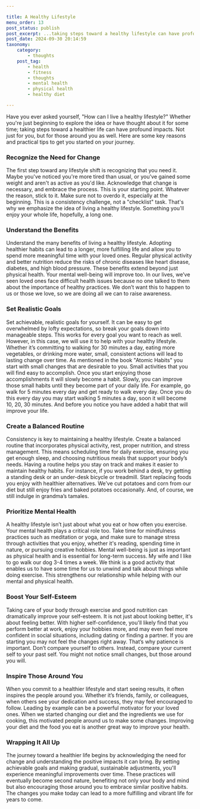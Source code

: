 ```yaml
---

title: A Healthy Lifestyle
menu_order: 13
post_status: publish
post_excerpt: ...taking steps toward a healthy lifestyle can have profound impacts. Not just for you, but for those around you as well.
post_date: 2024-09-30 20:14:59
taxonomy:
    category:
        - thoughts
    post_tag:
        - health
        - fitness
        - thoughts
        - mental health
        - physical health
        - healthy diet

---
```


Have you ever asked yourself, "How can I live a healthy lifestyle?" Whether you're just beginning to explore the idea or have thought about it for some time; taking steps toward a healthier life can have profound impacts. Not just for you, but for those around you as well. Here are some key reasons and practical tips to get you started on your journey.

### Recognize the Need for Change

The first step toward any lifestyle shift is recognizing that you need it. Maybe you've noticed you're more tired than usual, or you've gained some weight and aren't as active as you'd like. Acknowledge that change is necessary, and embrace the process. This is your starting point. Whatever the reason, stick to it. Make sure not to overdo it, especially at the beginning. This is a consistency challenge, not a "checklist" task. That's why we emphasize the idea of living a healthy lifestyle. Something you'll enjoy your whole life, hopefully, a long one.

### Understand the Benefits

Understand the many benefits of living a healthy lifestyle. Adopting healthier habits can lead to a longer, more fulfilling life and allow you to spend more meaningful time with your loved ones. Regular physical activity and better nutrition reduce the risks of chronic diseases like heart disease, diabetes, and high blood pressure. These benefits extend beyond just physical health. Your mental well-being will improve too. In our lives, we’ve seen loved ones face difficult health issues because no one talked to them about the importance of healthy practices. We don’t want this to happen to us or those we love, so we are doing all we can to raise awareness.

### Set Realistic Goals

Set achievable, realistic goals for yourself. It can be easy to get overwhelmed by lofty expectations, so break your goals down into manageable steps. This works for every goal you want to reach as well. However, in this case, we will use it to help with your healthy lifestyle. Whether it’s committing to walking for 30 minutes a day, eating more vegetables, or drinking more water, small, consistent actions will lead to lasting change over time. As mentioned in the book "Atomic Habits" you start with small changes that are desirable to you. Small activities that you will find easy to accomplish. Once you start enjoying those accomplishments it will slowly become a habit. Slowly, you can improve those small habits until they become part of your daily life. For example, go walk for 5 minutes every day and get ready to walk every day. Once you do this every day you may start walking 5 minutes a day, soon it will become 10, 20, 30 minutes. And before you notice you have added a habit that will improve your life.

### Create a Balanced Routine

Consistency is key to maintaining a healthy lifestyle. Create a balanced routine that incorporates physical activity, rest, proper nutrition, and stress management. This means scheduling time for daily exercise, ensuring you get enough sleep, and choosing nutritious meals that support your body’s needs. Having a routine helps you stay on track and makes it easier to maintain healthy habits. For instance, if you work behind a desk, try getting a standing desk or an under-desk bicycle or treadmill. Start replacing foods you enjoy with healthier alternatives. We’ve cut potatoes and corn from our diet but still enjoy fries and baked potatoes occasionally. And, of course, we still indulge in grandma’s tamales.

### Prioritize Mental Health

A healthy lifestyle isn’t just about what you eat or how often you exercise. Your mental health plays a critical role too. Take time for mindfulness practices such as meditation or yoga, and make sure to manage stress through activities that you enjoy, whether it's reading, spending time in nature, or pursuing creative hobbies. Mental well-being is just as important as physical health and is essential for long-term success. My wife and I like to go walk our dog 3-4 times a week. We think is a good activity that enables us to have some time for us to unwind and talk about things while doing exercise. This strengthens our relationship while helping with our mental and physical health.

### Boost Your Self-Esteem

Taking care of your body through exercise and good nutrition can dramatically improve your self-esteem. It is not just about looking better, it's about feeling better. With higher self-confidence, you'll likely find that you perform better at work, enjoy your hobbies more, and may even feel more confident in social situations, including dating or finding a partner. If you are starting you may not feel the changes right away. That’s why patience is important. Don’t compare yourself to others. Instead, compare your current self to your past self. You might not notice small changes, but those around you will.

### Inspire Those Around You

When you commit to a healthier lifestyle and start seeing results, it often inspires the people around you. Whether it’s friends, family, or colleagues, when others see your dedication and success, they may feel encouraged to follow. Leading by example can be a powerful motivator for your loved ones. When we started changing our diet and the ingredients we use for cooking, this motivated people around us to make some changes. Improving your diet and the food you eat is another great way to improve your health.

### Wrapping It All Up

The journey toward a healthier life begins by acknowledging the need for change and understanding the positive impacts it can bring. By setting achievable goals and making gradual, sustainable adjustments, you'll experience meaningful improvements over time. These practices will eventually become second nature, benefiting not only your body and mind but also encouraging those around you to embrace similar positive habits. The changes you make today can lead to a more fulfilling and vibrant life for years to come.
